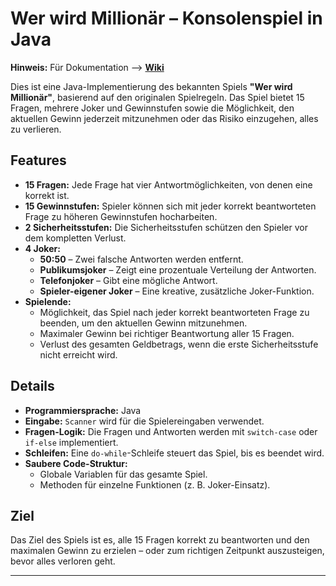 # Wer wird Millionär – Konsolenspiel in Java

**Hinweis:** Für Dokumentation --> **[Wiki](https://github.com/Timon-ok/WerWirdMillionaer/wiki)**

Dies ist eine Java-Implementierung des bekannten Spiels **"Wer wird Millionär"**, basierend auf den originalen Spielregeln. Das Spiel bietet 15 Fragen, mehrere Joker und Gewinnstufen sowie die Möglichkeit, den aktuellen Gewinn jederzeit mitzunehmen oder das Risiko einzugehen, alles zu verlieren.

## Features

- **15 Fragen:** Jede Frage hat vier Antwortmöglichkeiten, von denen eine korrekt ist.
- **15 Gewinnstufen:** Spieler können sich mit jeder korrekt beantworteten Frage zu höheren Gewinnstufen hocharbeiten.
- **2 Sicherheitsstufen:** Die Sicherheitsstufen schützen den Spieler vor dem kompletten Verlust.
- **4 Joker:**
  - **50:50** – Zwei falsche Antworten werden entfernt.
  - **Publikumsjoker** – Zeigt eine prozentuale Verteilung der Antworten.
  - **Telefonjoker** – Gibt eine mögliche Antwort.
  - **Spieler-eigener Joker** – Eine kreative, zusätzliche Joker-Funktion.
- **Spielende:** 
  - Möglichkeit, das Spiel nach jeder korrekt beantworteten Frage zu beenden, um den aktuellen Gewinn mitzunehmen.
  - Maximaler Gewinn bei richtiger Beantwortung aller 15 Fragen.
  - Verlust des gesamten Geldbetrags, wenn die erste Sicherheitsstufe nicht erreicht wird.

## Details

- **Programmiersprache:** Java
- **Eingabe:** `Scanner` wird für die Spielereingaben verwendet.
- **Fragen-Logik:** Die Fragen und Antworten werden mit `switch-case` oder `if-else` implementiert.
- **Schleifen:** Eine `do-while`-Schleife steuert das Spiel, bis es beendet wird.
- **Saubere Code-Struktur:** 
  - Globale Variablen für das gesamte Spiel.
  - Methoden für einzelne Funktionen (z. B. Joker-Einsatz).

## Ziel

Das Ziel des Spiels ist es, alle 15 Fragen korrekt zu beantworten und den maximalen Gewinn zu erzielen – oder zum richtigen Zeitpunkt auszusteigen, bevor alles verloren geht.

---
